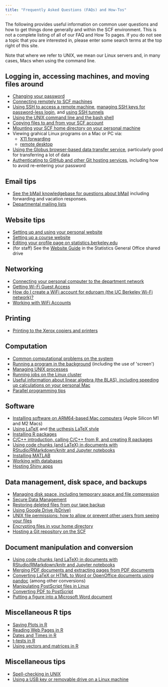 ```yaml
---
title: "Frequently Asked Questions (FAQs) and How-Tos"
---
```

The following provides useful information on common user questions and
how to get things done generally and within the SCF environment. This is
not a complete listing of all of our FAQ and How To pages. If you do not
see a topic that you are interested in, please enter some search terms
at the top right of this site.

Note that where we refer to UNIX, we mean our Linux servers and, in many
cases, Macs when using the command line.

## Logging in, accessing machines, and moving files around

- [Changing your password](/passwords)
- [Connecting remotely to SCF machines](/access)
- [Using SSH to access a remote machine](/access/ssh), [managing SSH
  keys for password-less login](/access/ssh/ssh-keys), and [using SSH
  tunnels](/faqs/how-do-i-create-ssh-tunnel)
- [Using the UNIX command line and the bash shell](/unix)
- [Copying files to and from your SCF account](/copying-files)
- [Mounting your SCF home directory on your personal
  machine](/mount-homedir)
- Viewing grahical Linux programs on a Mac or PC via:
  - [X11 forwarding](/access/X11)
  - [remote desktop](/access/remote-desktop)
- [Using the Globus browser-based data transfer service](/faqs/using-globus-file-transfers), particularly good for transferring a lot of data
- [Authenticating to GitHub and other Git hosting services](/faqs/git-auth), including how to avoid re-entering your password

## Email tips

- [See the bMail knowledgebase for questions about bMail](https://berkeley.service-now.com/kb?id=kb_category&kb_category=b72aecaddb1d83849d81fcefbf961982) including forwarding and vacation responses.
- [Departmental mailing lists](https://statistics.berkeley.edu/support/department-mailing-lists)

## Website tips

- [Setting up and using your personal website](/faqs/how-do-i-set-and-use-my-personal-website)
- [Setting up a course website](/faqs/course-website)
- [Editing your profile page on statistics.berkeley.edu](/faqs/how-edit-profile)
- (for staff) See the [Website Guide](https://docs.google.com/document/d/1EEthArmbbj6HOZHDpIJwrC76t9MYJ7sfk8QNIwIKCa8) in the Statistics General Office shared drive

## Networking

- [Connecting your personal computer to the department network](/faqs/connecting-computer-wired-network)
- [Getting Wi-Fi Guest Access](http://ist.berkeley.edu/airbears/calvisitor)
- [How do I create a WiFi account for eduroam (the UC Berkeley Wi-Fi network)?](https://berkeley.service-now.com/kb_view.do?sysparm_article=KB0013807)
- [Working with WiFi Accounts](https://berkeley.service-now.com/kb_view.do?sysparm_article=KB0013808)

## Printing

- [Printing to the Xerox copiers and printers](/faqs/printing)

## Computation

- [Common computational problems on the system](/faqs/common-computational-problems)
- [Running a program in the background](/faqs/background-processes) (including the use of 'screen')
- [Managing UNIX processes](/faqs/managing-processes)
- [Running jobs on the Linux cluster](/servers/cluster)
- [Useful information about linear algebra (the BLAS), including speeding up calculations on your personal Mac](/faqs/linear-algebra-and-parallelized-linear-algebra-using-blas)
- [Parallel programming tips](/training/workshops/how-do-i-do-parallel-programming)

## Software

- [Installing software on ARM64-based Mac computers](/software) (Apple Silicon M1 and M2 Macs)
- [Using LaTeX](/faqs/latex) and [the ucthesis LaTeX style](/faqs/how-do-i-use-ucthesis-latex-style)
- [Installing R packages](/software/R-packages)
- [C/C++ introduction, calling C/C++ from R, and creating R packages](/training/workshops/using-c-calling-c-r-and-creating-r-packages)
- [Using code chunks (and LaTeX) in documents with RStudio/RMarkdown/knitr and Jupyter notebooks](https://berkeley-scf.github.io/tutorial-dynamic-docs)
- [Installing MATLAB](/software/matlab)
- [Working with databases](/faqs/how-do-i-work-databases)
- [Hosting Shiny apps](/faqs/hosting-shiny-app)

## Data management, disk space, and backups

- [Managing disk space, including temporary space and file compression](/faqs/how-do-i-manage-my-data)
- [Secure Data Management](/faqs/secure-data)
- [Restoring deleted files from our tape backup](/faqs/request-file-restoration-backups)
- [Using Google Drive (bDrive)](/faqs/using-google-drive-aka-bdrive-including-automated-acces)
- [UNIX file permissions: how to allow or prevent other users from seeing your files](/faqs/how-do-i-enable-or-disable-users-accessing-my-files)
- [Encrypting files in your home directory](/faqs/encrypt)
- [Hosting a Git repository on the SCF](/faqs/git)

## Document manipulation and conversion

- [Using code chunks (and LaTeX) in documents with
  RStudio/RMarkdown/knitr and Jupyter
  notebooks](http://github.com/berkeley-scf/tutorial-dynamic-docs)
- [Merging PDF documents and extracting pages from PDF documents](/faqs/pdf-manipulations)
- [Converting LaTeX or HTML to Word or OpenOffice documents using pandoc](/faqs/pandoc) (among other conversions)
- [Manipulating PostScript files in Linux](/faqs/postscript-linux)
- [Converting PDF to PostScript](/faqs/pdf-to-ps)
- [Putting a figure into a Microsoft Word document](/faqs/word-figures)

## Miscellaneous R tips

- [Saving Plots in R](/faqs/saving-plots-r)
- [Reading Web Pages in R](/faqs/reading-web-pages-r)
- [Dates and Times in R](https://www.stat.berkeley.edu/~spector/s133/R-5a.html)
- [t-tests in R](https://www.stat.berkeley.edu/~spector/s133/Random2a.html)
- [Using vectors and matrices in R](https://www.stat.berkeley.edu/~spector/s133/R-2a.html)

## Miscellaneous tips

- [Spell-checking in UNIX](/faqs/spellchecker)
- [Using a USB key or removable drive on a Linux machine](/faqs/usb-linux)
